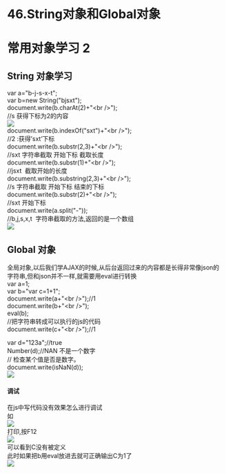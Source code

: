 # 46.String对象和Global对象

<a name="682ca944"></a>
# 常用对象学习 2
<a name="a1e4d5cc"></a>
## String 对象学习
var a="b-j-s-x-t";<br />var b=new String("bjsxt");<br />document.write(b.charAt(2)+"<br />");<br />//s 获得下标为2的内容 <br />![](https://cdn.nlark.com/yuque/0/2019/png/349894/1562057596785-b348f4a0-63ea-46c6-943b-fdab5082b05f.png#align=left&display=inline&height=436&originHeight=436&originWidth=666&status=done&width=666)<br />document.write(b.indexOf("sxt")+"<br />");<br />//2 :获得’sxt’下标<br />document.write(b.substr(2,3)+"<br />");<br />//sxt 字符串截取 开始下标 截取长度<br />document.write(b.substr(1)+"<br />");<br />//jsxt  截取开始的长度<br />document.write(b.substring(2,3)+"<br />");<br />//s 字符串截取 开始下标 结束的下标<br />document.write(b.substr(2)+"<br />");<br />//sxt 开始下标<br />document.write(a.split("-")); <br />//b,j,s,x,t  字符串截取的方法,返回的是一个数组<br />![](https://cdn.nlark.com/yuque/0/2019/png/349894/1562057596883-c57ba812-dd12-455b-918b-d36627d19055.png#align=left&display=inline&height=59&originHeight=39&originWidth=413&status=done&width=620)
<a name="67fcd433"></a>
## Global 对象
全局对象,以后我们学AJAX的时候,从后台返回过来的内容都是长得非常像json的字符串,但和json并不一样,就需要用eval进行转换<br />var a=1;<br />var b="var c=1+1";<br />document.write(a+"<br />");//1<br />document.write(b+"<br />");<br />eval(b);<br />//把字符串转成可以执行的js的代码<br />document.write(c+"<br />");//1


var d="123a";//true<br />Number(d);//NAN 不是一个数字<br />// 检查某个值是否是数字。<br />document.write(isNaN(d));<br />![](https://cdn.nlark.com/yuque/0/2019/png/349894/1562057596982-9b523b12-6dab-492b-80d9-51309afd81cf.png#align=left&display=inline&height=192&originHeight=128&originWidth=568&status=done&width=852)
<a name="b7c0bfff"></a>
#### 调试
在js中写代码没有效果怎么进行调试<br />如<br />![](https://cdn.nlark.com/yuque/0/2019/png/349894/1562057597055-35e5dcdb-9dd4-4f9e-bbf6-5979d83d89e2.png#align=left&display=inline&height=519&originHeight=346&originWidth=534&status=done&width=801)<br />打印,按F12<br />![](https://cdn.nlark.com/yuque/0/2019/png/349894/1562057597127-0b733141-14e1-47ed-8339-f19ebee3cc0a.png#align=left&display=inline&height=142&originHeight=214&originWidth=1502&status=done&width=1000)<br />可以看到C没有被定义<br />此时如果把b用eval放进去就可正确输出C为1了<br />![](https://cdn.nlark.com/yuque/0/2019/png/349894/1562057597197-772a9da1-2aea-44bd-8ec1-7fec49e9899e.png#align=left&display=inline&height=443&originHeight=356&originWidth=537&status=done&width=668)
